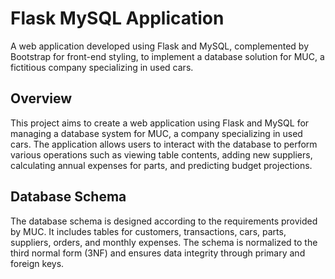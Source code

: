 # Flask MySQL Application
A web application developed using Flask and MySQL, complemented by Bootstrap for front-end styling, to implement a database solution for MUC, a fictitious company specializing in used cars.

## Overview

This project aims to create a web application using Flask and MySQL for managing a database system for MUC, a company specializing in used cars. The application allows users to interact with the database to perform various operations such as viewing table contents, adding new suppliers, calculating annual expenses for parts, and predicting budget projections.

## Database Schema

The database schema is designed according to the requirements provided by MUC. It includes tables for customers, transactions, cars, parts, suppliers, orders, and monthly expenses. The schema is normalized to the third normal form (3NF) and ensures data integrity through primary and foreign keys.
